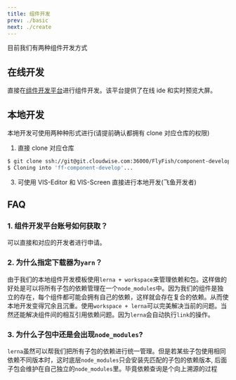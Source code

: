 ```yaml
---
title: 组件开发
prev: ./basic
next: ./create
---
```


目前我们有两种组件开发方式

## 在线开发

直接在[组件开发平台](http://10.0.16.230:8089/#/app/component-develop)进行组件开发。该平台提供了在线 ide 和实时预览大屏。

## 本地开发

本地开发可使用两种种形式进行(请提前确认都拥有 clone 对应仓库的权限)

1. 直接 clone 对应仓库

```bash
$ git clone ssh://git@git.cloudwise.com:36000/FlyFish/component-develop.git
$ Cloning into 'ff-component-develop'...
```

3. 可使用 VIS-Editor 和 VIS-Screen 直接进行本地开发(飞鱼开发者)

## FAQ

### 1. 组件开发平台账号如何获取？

可以直接和对应的开发者进行申请。

### 2. 为什么指定下载器为`yarn`？

由于我们的本地组件开发模板使用`lerna + workspace`来管理依赖和包。这样做的好处是可以将所有子包的依赖管理在一个`node_modules`中。因为我们的组件是独立的存在，每个组件都可能会拥有自己的依赖，这样就会存在复合的依赖。从而使本地开发变得冗余且沉重。使用`workspace + lerna`可以完美解决当前的问题。当然还能解决组件间的相互引用依赖问题。因为`lerna`会自动执行`link`的操作。

### 3. 为什么子包中还是会出现`node_modules`?

`lerna`虽然可以帮我们把所有子包的依赖进行统一管理。但是若某些子包使用相同依赖不同版本时，这时底层`node_modules`只会安装先匹配的子包的依赖版本, 后面子包会维护在自己独立的`node_modules`里。毕竟依赖查询是个向上溯源的过程
